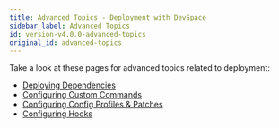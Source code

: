 ```yaml
---
title: Advanced Topics - Deployment with DevSpace
sidebar_label: Advanced Topics
id: version-v4.0.0-advanced-topics
original_id: advanced-topics
---
```


Take a look at these pages for advanced topics related to deployment:
- [Deploying Dependencies](../../../cli/deployment/advanced/dependencies)
- [Configuring Custom Commands](../../../cli/configuration/custom-commands)
- [Configuring Config Profiles & Patches](../../../cli/configuration/profiles-patches)
- [Configuring Hooks](../../../cli/configuration/hooks)
